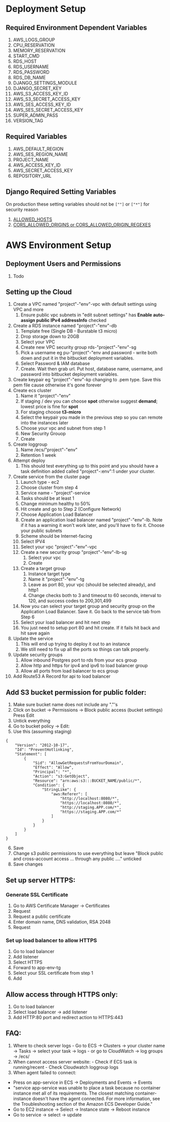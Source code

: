 # Deployment Setup

## Required Environment Dependent Variables

1. AWS_LOGS_GROUP
2. CPU_RESERVATION
3. MEMORY_RESERVATION
4. START_CMD
5. RDS_HOST
6. RDS_USERNAME
7. RDS_PASSWORD
8. RDS_DB_NAME
9. DJANGO_SETTINGS_MODULE
10. DJANGO_SECRET_KEY
11. AWS_S3_ACCESS_KEY_ID
12. AWS_S3_SECRET_ACCESS_KEY
13. AWS_SES_ACCESS_KEY_ID
14. AWS_SES_SECRET_ACCESS_KEY
15. SUPER_ADMIN_PASS
16. VERSION_TAG

## Required Variables

1. AWS_DEFAULT_REGION
2. AWS_SES_REGION_NAME
3. PROJECT_NAME
4. AWS_ACCESS_KEY_ID
5. AWS_SECRET_ACCESS_KEY
6. REPOSITORY_URL

## Django Required Setting Variables

On production these setting variables should not be `[""]` or `["*"]`
for security reason

1. [ALLOWED_HOSTS](https://docs.djangoproject.com/en/4.1/ref/settings/#allowed-hosts)
2. [CORS_ALLOWED_ORIGINS or CORS_ALLOWED_ORIGIN_REGEXES](https://github.com/adamchainz/django-cors-headers#configuration)

# AWS Environment Setup

## Deployment Users and Permissions

1. Todo

## Setting up the Cloud

1. Create a VPC named "project"-"env"-vpc with default settings using VPC and more
   1. Ensure public vpc subnets in "edit subnet settings" has **Enable auto-assign public IPv4 addressInfo** checked
2. Create a RDS instance named "project"-"env"-db
   1. Template free (Single DB - Burstable t3 micro)
   2. Drop storage down to 20GB
   3. Select your VPC
   4. Create new VPC security group rds-"project"-"env"-sg
   5. Pick a username eg pu-"project"-"env and password - write both down and put it in the bitbucket deployment variables.
   6. Select Password & IAM database
   7. Create. Wait then grab url. Put host, database name, username, and password into bitbucket deployment variables.
3. Create keypair eg "project"-"env"-kp changing to .pem type. Save this pem file cause otherwise it's gone forever
4. Create ecs cluster
   1. Name it "project"-"env"
   2. If staging / dev you can choose **spot** otherwise suggest **demand**; lowest price is fine for **spot**
   3. For staging choose **t3-micro**
   4. Select the keypair you made in the previous step so you can remote into the instances later
   5. Choose your vpc and subnet from step 1
   6. New Security Grouop
   7. Create
5. Create loggroup
   1. Name /ecs/"project"-"env"
   2. Retention 1 week
6. Attempt deploy
   1. This should test everything up to this point and you should have a task definition added called "project"-:env":1 under your cluster.
7. Create service from the cluster page
   1. Launch type - ec2
   2. Choose cluster from step 4
   3. Service name - "project"-service
   4. Tasks should be at least 1
   5. Change minimum healthy to 50%
   6. Hit create and go to Step 2 (Configure Network)
   7. Choose Application Load Balancer
   8. Create an application load balancer named "project"-"env"-lb. Note if it has a warning it won't work later, and you'll have to fix it. Choose your public subnets
   9. Scheme should be Internet-facing
   10. Select IPV4
   11. Select your vpc "project"-"env"-vpc
   12. Create a new security group "project"-"env"-lb-sg
       1. Select your vpc
       2. Create
   13. Create a target group
       1. Instance target type
       2. Name it "project"-"env"-tg
       3. Leave as port 80, your vpc (should be selected already), and http1
       4. Change checks both to 3 and timeout to 60 seconds, interval to 120, and success codes to 200,301,499
   14. Now you can select your target group and security group on the Application Load Balancer. Save it. Go back to the service tab from Step 6
   15. Select your load balancer and hit next step
   16. You just need to setup port 80 and hit create. If it fails hit back and hit save again
8. Update the service
   1. This will end up trying to deploy it out to an instance
   2. We still need to fix up all the ports so things can talk properly.
9. Update security groups
   1. Allow inbound Postgres port to rds from your ecs group
   2. Allow http and https for ipv4 and ipv6 to load balancer group
   3. Allow all ports from load balancer to ecs group
10. Add Route53 A Record for api to load balancer

## Add S3 bucket permission for public folder:

1. Make sure bucket name does not include any "."'s
2. Click on bucket -> Permissions -> Block public access (bucket settings) Press Edit
3. Untick everything
4. Go to bucket policy -> Edit:
5. Use this (assuming staging)

```
{
    "Version": "2012-10-17",
    "Id": "PreventHotlinking",
    "Statement": [
        {
            "Sid": "AllowGetRequestsFromYourDomain",
            "Effect": "Allow",
            "Principal": "*",
            "Action": "s3:GetObject",
            "Resource": "arn:aws:s3:::BUCKET_NAME/public/*",
            "Condition": {
                "StringLike": {
                    "aws:Referer": [
                        "http://localhost:8080/*",
                        "https://localhost:8080/*",
                        "http://staging.APP.com/*",
                        "https://staging.APP.com/*"
                    ]
                }
            }
        }
    ]
}
```

6. Save
7. Change s3 public permissions to use everything but leave "Block public and cross-account access ... through any public ...." unticked
8. Save changes

## Set up server HTTPS:

### Generate SSL Certificate

1.  Go to AWS Certificate Manager -> Certificates
2.  Request
3.  Request a public certificate
4.  Enter domain name, DNS validation, RSA 2048
5.  Request

### Set up load balancer to allow HTTPS

1.  Go to load balancer
2.  Add listener
3.  Select HTTPS
4.  Forward to app-env-tg
5.  Select your SSL certificate from step 1
6.  Add

## Allow access through HTTPS only:

1. Go to load balancer
2. Select load balancer -> add listener
3. Add HTTP:80 port and redirect action to HTTPS:443

## FAQ:

1. Where to check server logs - Go to ECS -> Clusters -> your cluster name -> Tasks -> select your task -> logs - or go to CloudWatch -> log groups -> /ecs/
2. When cannot access server website: - Check if ECS task is running/recent - Check Cloudwatch loggroup logs
3. When agent failed to connect:

- Press on app-service in ECS -> Deployments and Events -> Events
- "service app-service was unable to place a task because no container instance met all of its requirements. The closest matching container-instance <container-id> doesn't have the agent connected. For more information, see the Troubleshooting section of the Amazon ECS Developer Guide."
- Go to EC2 instance -> Select -> Instance state -> Reboot instance
- Go to service -> select -> update
